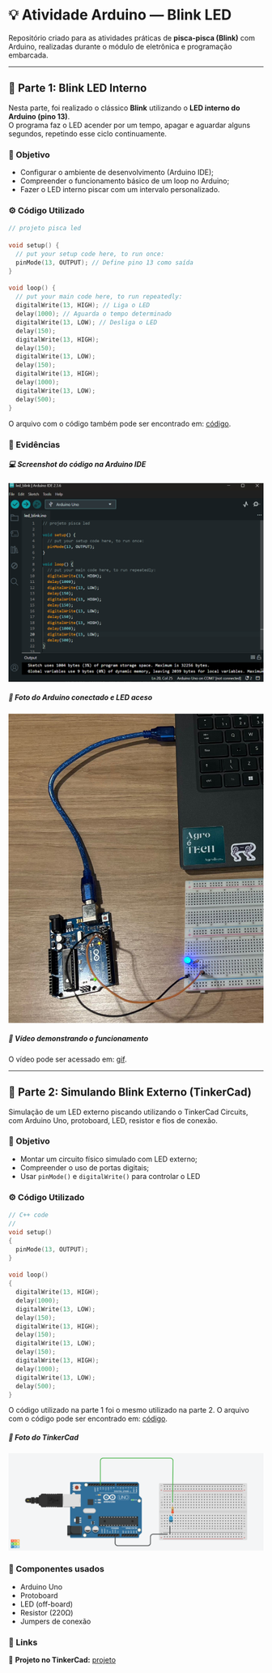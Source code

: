 # 💡 Atividade Arduino — Blink LED

Repositório criado para as atividades práticas de **pisca-pisca (Blink)** com Arduino, realizadas durante o módulo de eletrônica e programação embarcada.

---

## 🔹 Parte 1: Blink LED Interno

Nesta parte, foi realizado o clássico **Blink** utilizando o **LED interno do Arduino (pino 13)**.  
O programa faz o LED acender por um tempo, apagar e aguardar alguns segundos, repetindo esse ciclo continuamente.

### 🧠 Objetivo
- Configurar o ambiente de desenvolvimento (Arduino IDE);
- Compreender o funcionamento básico de um loop no Arduino;
- Fazer o LED interno piscar com um intervalo personalizado.

### ⚙️ Código Utilizado
```c
// projeto pisca led

void setup() {
  // put your setup code here, to run once:
  pinMode(13, OUTPUT); // Define pino 13 como saída
}

void loop() {
  // put your main code here, to run repeatedly:
  digitalWrite(13, HIGH); // Liga o LED
  delay(1000); // Aguarda o tempo determinado
  digitalWrite(13, LOW); // Desliga o LED
  delay(150);
  digitalWrite(13, HIGH);
  delay(150);
  digitalWrite(13, LOW);
  delay(150);
  digitalWrite(13, HIGH);
  delay(1000);
  digitalWrite(13, LOW);
  delay(500);
}
```

O arquivo com o código também pode ser encontrado em: [código](led_blink.ino).

### 📸 Evidências

##### 💻 Screenshot do código na Arduino IDE
![imagem codigo](assets/codigo.png)

##### 🔌 Foto do Arduino conectado e LED aceso
![imagem led](assets/arduino_led.jpg)

##### 🎥 Vídeo demonstrando o funcionamento
O vídeo pode ser acessado em: [gif](assets/gif.mp4).


---

## 🔹 Parte 2: Simulando Blink Externo (TinkerCad)

Simulação de um LED externo piscando utilizando o TinkerCad Circuits, com Arduino Uno, protoboard, LED, resistor e fios de conexão.

### 🧠 Objetivo
- Montar um circuito físico simulado com LED externo;
- Compreender o uso de portas digitais;
- Usar `pinMode()` e `digitalWrite()` para controlar o LED

### ⚙️ Código Utilizado

```c
// C++ code
//
void setup()
{
  pinMode(13, OUTPUT);
}

void loop()
{
  digitalWrite(13, HIGH);
  delay(1000);
  digitalWrite(13, LOW);
  delay(150);
  digitalWrite(13, HIGH);
  delay(150);
  digitalWrite(13, LOW);
  delay(150);
  digitalWrite(13, HIGH);
  delay(1000);
  digitalWrite(13, LOW);
  delay(500);
}
```
O código utilizado na parte 1 foi o mesmo utilizado na parte 2.
O arquivo com o código pode ser encontrado em: [código](led_blink.ino).

##### 🔌 Foto do TinkerCad
![imagem led](assets/thinkercad.png)

### 🧩 Componentes usados

- Arduino Uno
- Protoboard
- LED (off-board)
- Resistor (220Ω)
- Jumpers de conexão

### 🔗 Links

🔗 **Projeto no TinkerCad:** [projeto](https://www.tinkercad.com/things/2vS6qZP6zsx/editel?sharecode=GxjVbPeX-PSrihU1FwcvG0dtj7ViH2wngF_RkmdpAfI)